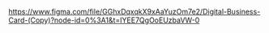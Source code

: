https://www.figma.com/file/GGhxDqxqkX9xAaYuzOm7e2/Digital-Business-Card-(Copy)?node-id=0%3A1&t=IYEE7QgOoEUzbaVW-0